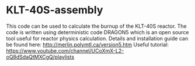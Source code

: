 # KLT-40S-assembly
This code can be used to calculate the burnup of the KLT-40S reactor.
The code is written using deterministic code DRAGON5 which is an open source tool useful for reactor physics calculation.
Details and installation guide can be found here: http://merlin.polymtl.ca/version5.htm
Useful tutorial: https://www.youtube.com/channel/UCoXmX-L2-oQ8dSdaQtMXCgQ/playlists
